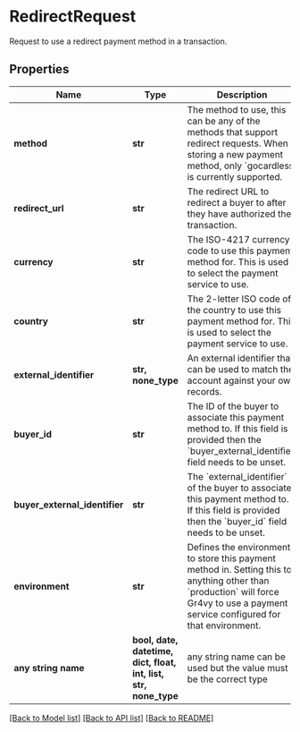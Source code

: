 # RedirectRequest

Request to use a redirect payment method in a transaction.

## Properties
Name | Type | Description | Notes
------------ | ------------- | ------------- | -------------
**method** | **str** | The method to use, this can be any of the methods that support redirect requests.  When storing a new payment method, only &#x60;gocardless&#x60; is currently supported. | 
**redirect_url** | **str** | The redirect URL to redirect a buyer to after they have authorized their transaction. | 
**currency** | **str** | The ISO-4217 currency code to use this payment method for. This is used to select the payment service to use. | 
**country** | **str** | The 2-letter ISO code of the country to use this payment method for. This is used to select the payment service to use. | 
**external_identifier** | **str, none_type** | An external identifier that can be used to match the account against your own records. | [optional] 
**buyer_id** | **str** | The ID of the buyer to associate this payment method to. If this field is provided then the &#x60;buyer_external_identifier&#x60; field needs to be unset. | [optional] 
**buyer_external_identifier** | **str** | The &#x60;external_identifier&#x60; of the buyer to associate this payment method to. If this field is provided then the &#x60;buyer_id&#x60; field needs to be unset. | [optional] 
**environment** | **str** | Defines the environment to store this payment method in. Setting this to anything other than &#x60;production&#x60; will force Gr4vy to use a payment a service configured for that environment. | [optional] 
**any string name** | **bool, date, datetime, dict, float, int, list, str, none_type** | any string name can be used but the value must be the correct type | [optional]

[[Back to Model list]](../README.md#documentation-for-models) [[Back to API list]](../README.md#documentation-for-api-endpoints) [[Back to README]](../README.md)


